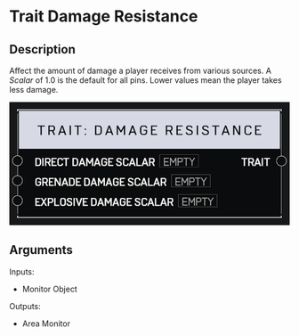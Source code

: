 # Trait Damage Resistance

## Description

Affect the amount of damage a player receives from various sources. A _Scalar_ of 1.0 is the default for all pins. Lower values mean the player takes less damage.

![Area Monitor](../../.gitbook/assets/images/scripting/traits/trait-damage-resistance.png)

## Arguments

Inputs:

* Monitor Object

Outputs:

* Area Monitor
